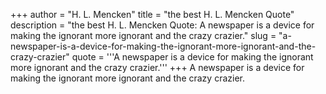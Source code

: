 +++
author = "H. L. Mencken"
title = "the best H. L. Mencken Quote"
description = "the best H. L. Mencken Quote: A newspaper is a device for making the ignorant more ignorant and the crazy crazier."
slug = "a-newspaper-is-a-device-for-making-the-ignorant-more-ignorant-and-the-crazy-crazier"
quote = '''A newspaper is a device for making the ignorant more ignorant and the crazy crazier.'''
+++
A newspaper is a device for making the ignorant more ignorant and the crazy crazier.
